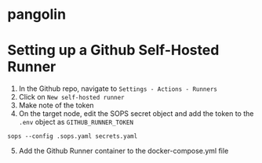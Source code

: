 # pangolin



# Setting up a Github Self-Hosted Runner
1. In the Github repo, navigate to `Settings - Actions - Runners`
2. Click on `New self-hosted runner`
3. Make note of the token
4. On the target node, edit the SOPS secret object and add the token to the `.env` object as `GITHUB_RUNNER_TOKEN`
```
sops --config .sops.yaml secrets.yaml
```
5. Add the Github Runner container to the docker-compose.yml file
```

```